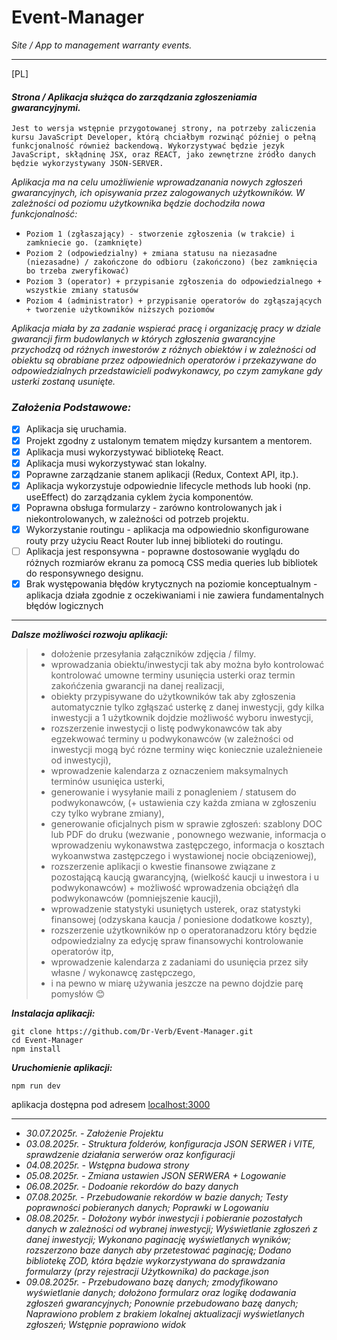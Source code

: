 # Event-Manager
_Site / App to management warranty events._

---

[PL]


#### _Strona / Aplikacja służąca do zarządzania zgłoszeniamia gwarancyjnymi._
`Jest to wersja wstępnie przygotowanej strony, na potrzeby zaliczenia kursu JavaScript Developer, którą chciałbym rozwinąć później o pełną funkcjonalność również backendową. Wykorzystywać będzie jezyk JavaScript, skłądninę JSX, oraz REACT, jako zewnętrzne żródło danych będzie wykorzystywany JSON-SERVER.`

_Aplikacja ma na celu umożliwienie wprowadzanania nowych zgłoszeń gwarancyjnych, ich opisywania przez zalogowanych użytkowników. W zależności od poziomu użytkownika będzie dochodziła nowa funkcjonalność:_

  - `Poziom 1 (zgłaszający) - stworzenie zgłoszenia (w trakcie) i zamkniecie go. (zamknięte)`
  - `Poziom 2 (odpowiedzialny) + zmiana statusu na niezasadne (niezasadne) / zakończone do odbioru (zakończono) (bez zamknięcia bo trzeba zweryfikować)`
  - `Poziom 3 (operator) + przypisanie zgłoszenia do odpowiedzialnego + wszystkie zmiany statusów`
  - `Poziom 4 (administrator) + przypisanie operatorów do zgłąszających + tworzenie użytkowników niższych poziomów`
  
_Aplikacja miała by za zadanie wspierać pracę i organizację pracy w dziale gwarancji firm budowlanych w których zgłoszenia gwarancyjne przychodzą od różnych inwestorów z różnych obiektów i w zależności od obiektu są obrabiane przez odpowiednich operatorów i przekazywane do odpowiedzialnych przedstawicieli podwykonawcy, po czym zamykane gdy usterki zostaną usunięte._ 



### _Założenia Podstawowe:_
- [X] Aplikacja się uruchamia.
- [X] Projekt zgodny z ustalonym tematem między kursantem a mentorem.
- [X] Aplikacja musi wykorzystywać bibliotekę React.
- [X] Aplikacja musi wykorzystywać stan lokalny.
- [X] Poprawne zarządzanie stanem aplikacji (Redux, Context API, itp.).
- [X] Aplikacja wykorzystuje odpowiednie lifecycle methods lub hooki (np. useEffect) do zarządzania cyklem życia komponentów.
- [X] Poprawna obsługa formularzy - zarówno kontrolowanych jak i niekontrolowanych, w zależności od potrzeb projektu.
- [X] Wykorzystanie routingu - aplikacja ma odpowiednio skonfigurowane routy przy użyciu React Router lub innej biblioteki do routingu.
- [ ] Aplikacja jest responsywna - poprawne dostosowanie wyglądu do różnych rozmiarów ekranu za pomocą CSS media queries lub bibliotek do responsywnego designu.
- [X] Brak występowania błędów krytycznych na poziomie konceptualnym - aplikacja działa zgodnie z oczekiwaniami i nie zawiera fundamentalnych błędów logicznych

___

_**Dalsze możliwości rozwoju aplikacji:**_
> - dołożenie przesyłania załączników zdjęcia / filmy. 
> - wprowadzania obiektu/inwestycji tak aby można było kontrolować kontrolować umowne terminy usunięcia usterki oraz termin zakońćzenia gwarancji na danej realizacji,
> - obiekty przypisywane do użytkowników tak aby zgłoszenia automatycznie tylko zgłąszać usterkę z danej inwestycji, gdy kilka inwestycji a 1 użytkownik dojdzie możliwość wyboru inwestycji,
> - rozszerzenie inwestycji o listę podwykonawców tak aby egzekwować terminy u podwykonawców (w zależności od inwestycji mogą być rózne terminy więc koniecznie uzależnieneie od inwestycji),
> - wprowadzenie kalendarza z oznaczeniem maksymalnych terminów usunięica usterki,
> - generowanie i wysyłanie maili z ponagleniem / statusem do podwykonawców, (+ ustawienia czy każda zmiana w zgłoszeniu czy tylko wybrane zmiany),
> - generowanie oficjalnych pism w sprawie zgłoszeń: szablony DOC lub PDF do druku (wezwanie , ponownego wezwanie, informacja o wprowadzeniu wykonawstwa zastępczego, informacja o kosztach wykoanwstwa zastępczego i wystawionej nocie obciązeniowej),
> - rozszerzenie aplikacji o kwestie finansowe związane z pozostającą kaucją gwarancyjną, (wielkość kaucji u inwestora i u podwykonawców) + możliwość wprowadzenia obciążęń dla podwykonawców (pomniejszenie kaucji),
> - wprowadzenie statystyki usuniętych usterek, oraz statystyki finansowej (odzyskana kaucja / poniesione dodatkowe koszty),
> - rozszerzenie użytkowników np o operatoranadzoru który będzie odpowiedzialny za edycję spraw finansowychi kontrolowanie operatorów itp,
> - wprowadzenie kalendarza z zadaniami do usunięcia przez siły własne / wykonawcę zastępczego,
> - i na pewno w miarę używania jeszcze na pewno dojdzie parę pomysłów 😊

_**Instalacja aplikacji:**_

```install
git clone https://github.com/Dr-Verb/Event-Manager.git
cd Event-Manager
npm install
```

_**Uruchomienie aplikacji:**_

```run
npm run dev
```

aplikacja dostępna pod adresem [localhost:3000](http://localhost:3000/)


___
+ _30.07.2025r. - Założenie Projektu_
+ _03.08.2025r. - Struktura folderów, konfiguracja JSON SERWER i VITE, sprawdzenie działania serwerów oraz konfiguracji_
+ _04.08.2025r. - Wstępna budowa strony_
+ _05.08.2025r. - Zmiana ustawien JSON SERWERA + Logowanie_
+ _06.08.2025r. - Dodoanie rekordów do bazy danych_
+ _07.08.2025r. - Przebudowanie rekordów w bazie danych; Testy poprawności pobieranych danych; Poprawki w Logowaniu_ 
+ _08.08.2025r. - Dołożony wybór inwestycji i pobieranie pozostałych danych w zależności od wybranej inwestycji; Wyświetlanie zgłoszeń z danej inwestycji; Wykonano paginację wyświetlanych wyników; rozszerzono baze danych aby przetestować paginację; Dodano bibliotekę ZOD, która będzie wykorzystywana do sprawdzania formularzy (przy rejestracji Użytkownika) do package.json_
+ _09.08.2025r. - Przebudowano bazę danych; zmodyfikowano wyświetlanie danych; dołożono formularz oraz logikę dodawania zgłoszeń gwarancyjnych; Ponownie przebudowano bazę danych; Naprawiono problem z brakiem lokalnej aktualizacji wyświetlanych zgłoszeń; Wstępnie poprawiono widok_
